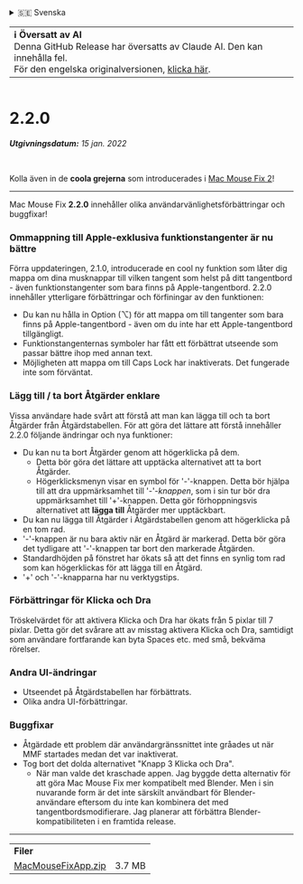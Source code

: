 <details>
<summary>🇸🇪 Svenska</summary>

[🇬🇧 English (GitHub)](https://github.com/noah-nuebling/mac-mouse-fix/releases/tag/2.2.0)\
[🇦🇩 Català](https://redirect.macmousefix.com/?target=mmf-release&tag=2.2.0&locale=ca)\
[🇩🇪 Deutsch](https://redirect.macmousefix.com/?target=mmf-release&tag=2.2.0&locale=de)\
[🇪🇸 Español](https://redirect.macmousefix.com/?target=mmf-release&tag=2.2.0&locale=es)\
[🇫🇷 Français](https://redirect.macmousefix.com/?target=mmf-release&tag=2.2.0&locale=fr)\
[🇮🇩 Indonesia](https://redirect.macmousefix.com/?target=mmf-release&tag=2.2.0&locale=id)\
[🇮🇹 Italiano](https://redirect.macmousefix.com/?target=mmf-release&tag=2.2.0&locale=it)\
[🇭🇺 Magyar](https://redirect.macmousefix.com/?target=mmf-release&tag=2.2.0&locale=hu)\
[🇳🇱 Nederlands](https://redirect.macmousefix.com/?target=mmf-release&tag=2.2.0&locale=nl)\
[🇵🇱 Polski](https://redirect.macmousefix.com/?target=mmf-release&tag=2.2.0&locale=pl)\
[🇧🇷 Português (Brasil)](https://redirect.macmousefix.com/?target=mmf-release&tag=2.2.0&locale=pt-BR)\
[🇵🇹 Português (Portugal)](https://redirect.macmousefix.com/?target=mmf-release&tag=2.2.0&locale=pt-PT)\
[🇷🇴 Română](https://redirect.macmousefix.com/?target=mmf-release&tag=2.2.0&locale=ro)\
**🇸🇪 Svenska**\
[🇻🇳 Tiếng Việt](https://redirect.macmousefix.com/?target=mmf-release&tag=2.2.0&locale=vi)\
[🇹🇷 Türkçe](https://redirect.macmousefix.com/?target=mmf-release&tag=2.2.0&locale=tr)\
[🇨🇿 Čeština](https://redirect.macmousefix.com/?target=mmf-release&tag=2.2.0&locale=cs)\
[🇬🇷 Ελληνικά](https://redirect.macmousefix.com/?target=mmf-release&tag=2.2.0&locale=el)\
[🇷🇺 Русский](https://redirect.macmousefix.com/?target=mmf-release&tag=2.2.0&locale=ru)\
[🇺🇦 Українська](https://redirect.macmousefix.com/?target=mmf-release&tag=2.2.0&locale=uk)\
[🇮🇱 עברית](https://redirect.macmousefix.com/?target=mmf-release&tag=2.2.0&locale=he)\
[🇸🇦 العربية](https://redirect.macmousefix.com/?target=mmf-release&tag=2.2.0&locale=ar)\
[🇮🇳 हिन्दी](https://redirect.macmousefix.com/?target=mmf-release&tag=2.2.0&locale=hi)\
[🇹🇭 ไทย](https://redirect.macmousefix.com/?target=mmf-release&tag=2.2.0&locale=th)\
[🇨🇳 中文 (简体)](https://redirect.macmousefix.com/?target=mmf-release&tag=2.2.0&locale=zh-Hans)\
[🇨🇳 中文 (繁體)](https://redirect.macmousefix.com/?target=mmf-release&tag=2.2.0&locale=zh-Hant)\
[🇭🇰 中文（香港)](https://redirect.macmousefix.com/?target=mmf-release&tag=2.2.0&locale=zh-HK)\
[🇯🇵 日本語](https://redirect.macmousefix.com/?target=mmf-release&tag=2.2.0&locale=ja)\
[🇰🇷 한국어](https://redirect.macmousefix.com/?target=mmf-release&tag=2.2.0&locale=ko)\
[Help translate Mac Mouse Fix to different languages!](https://github.com/noah-nuebling/mac-mouse-fix/discussions/731)
</details>
<table align=><td>
<b>ℹ️ Översatt av AI</b><br>
Denna GitHub Release har översatts av Claude AI. Den kan innehålla fel.<br>
För den engelska originalversionen, <a href="https://github.com/noah-nuebling/mac-mouse-fix/releases/tag/2.2.0">klicka här</a>.
</td></table>

<table></table>

# 2.2.0
***Utgivningsdatum:** 15 jan. 2022*

<br>

Kolla även in de **coola grejerna** som introducerades i [Mac Mouse Fix 2](https://redirect.macmousefix.com/?target=mmf-release&tag=2.0.0&locale=sv)!

---

Mac Mouse Fix **2.2.0** innehåller olika användarvänlighetsförbättringar och buggfixar!

### Ommappning till Apple-exklusiva funktionstangenter är nu bättre

Förra uppdateringen, 2.1.0, introducerade en cool ny funktion som låter dig mappa om dina musknappar till vilken tangent som helst på ditt tangentbord - även funktionstangenter som bara finns på Apple-tangentbord. 2.2.0 innehåller ytterligare förbättringar och förfiningar av den funktionen:

- Du kan nu hålla in Option (⌥) för att mappa om till tangenter som bara finns på Apple-tangentbord - även om du inte har ett Apple-tangentbord tillgängligt.
- Funktionstangenternas symboler har fått ett förbättrat utseende som passar bättre ihop med annan text.
- Möjligheten att mappa om till Caps Lock har inaktiverats. Det fungerade inte som förväntat.

### Lägg till / ta bort Åtgärder enklare

Vissa användare hade svårt att förstå att man kan lägga till och ta bort Åtgärder från Åtgärdstabellen. För att göra det lättare att förstå innehåller 2.2.0 följande ändringar och nya funktioner:

- Du kan nu ta bort Åtgärder genom att högerklicka på dem.
  - Detta bör göra det lättare att upptäcka alternativet att ta bort Åtgärder.
  - Högerklicksmenyn visar en symbol för '-'-knappen. Detta bör hjälpa till att dra uppmärksamhet till '-'-_knappen_, som i sin tur bör dra uppmärksamhet till '+'-knappen. Detta gör förhoppningsvis alternativet att **lägga till** Åtgärder mer upptäckbart.
- Du kan nu lägga till Åtgärder i Åtgärdstabellen genom att högerklicka på en tom rad.
- '-'-knappen är nu bara aktiv när en Åtgärd är markerad. Detta bör göra det tydligare att '-'-knappen tar bort den markerade Åtgärden.
- Standardhöjden på fönstret har ökats så att det finns en synlig tom rad som kan högerklickas för att lägga till en Åtgärd.
- '+' och '-'-knapparna har nu verktygstips.

### Förbättringar för Klicka och Dra

Tröskelvärdet för att aktivera Klicka och Dra har ökats från 5 pixlar till 7 pixlar. Detta gör det svårare att av misstag aktivera Klicka och Dra, samtidigt som användare fortfarande kan byta Spaces etc. med små, bekväma rörelser.

### Andra UI-ändringar

- Utseendet på Åtgärdstabellen har förbättrats.
- Olika andra UI-förbättringar.

### Buggfixar

- Åtgärdade ett problem där användargränssnittet inte gråades ut när MMF startades medan det var inaktiverat.
- Tog bort det dolda alternativet "Knapp 3 Klicka och Dra".
  - När man valde det kraschade appen. Jag byggde detta alternativ för att göra Mac Mouse Fix mer kompatibelt med Blender. Men i sin nuvarande form är det inte särskilt användbart för Blender-användare eftersom du inte kan kombinera det med tangentbordsmodifierare. Jag planerar att förbättra Blender-kompatibiliteten i en framtida release.

---

<table align="start">
<tr>
    <td colspan=2>
        <b>Filer</b>
    </td>
</tr>
<tr>
    <td><a href="https://github.com/noah-nuebling/mac-mouse-fix/releases/download/2.2.0/MacMouseFixApp.zip">MacMouseFixApp.zip</a></td>
    <td>3.7 MB</td>
</tr>
</table>